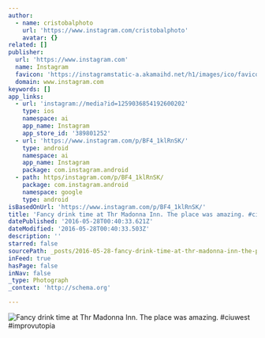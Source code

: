 ```yaml
---
author:
  - name: cristobalphoto
    url: 'https://www.instagram.com/cristobalphoto'
    avatar: {}
related: []
publisher:
  url: 'https://www.instagram.com'
  name: Instagram
  favicon: 'https://instagramstatic-a.akamaihd.net/h1/images/ico/favicon.ico/dfa85bb1fd63.ico'
  domain: www.instagram.com
keywords: []
app_links:
  - url: 'instagram://media?id=1259036854192600202'
    type: ios
    namespace: ai
    app_name: Instagram
    app_store_id: '389801252'
  - url: 'https://www.instagram.com/p/BF4_1klRnSK/'
    type: android
    namespace: ai
    app_name: Instagram
    package: com.instagram.android
  - path: https/instagram.com/p/BF4_1klRnSK/
    package: com.instagram.android
    namespace: google
    type: android
isBasedOnUrl: 'https://www.instagram.com/p/BF4_1klRnSK/'
title: 'Fancy drink time at Thr Madonna Inn. The place was amazing. #ciuwest #improvutopia'
datePublished: '2016-05-28T00:40:33.621Z'
dateModified: '2016-05-28T00:40:33.503Z'
description: ''
starred: false
sourcePath: _posts/2016-05-28-fancy-drink-time-at-thr-madonna-inn-the-place-was-amazing.md
inFeed: true
hasPage: false
inNav: false
_type: Photograph
_context: 'http://schema.org'

---
```

![Fancy drink time at Thr Madonna Inn. The place was amazing. #ciuwest #improvutopia](https://scontent.cdninstagram.com/t51.2885-15/s640x640/sh0.08/e35/13267367_1626165037701732_1262196967_n.jpg?ig_cache_key=MTI1OTAzNjg1NDE5MjYwMDIwMg%3D%3D.2)